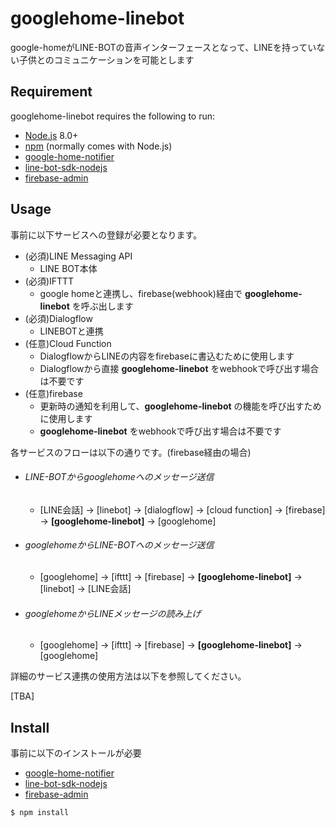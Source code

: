 googlehome-linebot
====

google-homeがLINE-BOTの音声インターフェースとなって、LINEを持っていない子供とのコミュニケーションを可能とします

## Requirement
googlehome-linebot requires the following to run:

  * [Node.js][node] 8.0+
  * [npm][npm] (normally comes with Node.js)
  * [google-home-notifier]
  * [line-bot-sdk-nodejs]
  * [firebase-admin]

## Usage

事前に以下サービスへの登録が必要となります。
- (必須)LINE Messaging API
  - LINE BOT本体
- (必須)IFTTT
  - google homeと連携し、firebase(webhook)経由で **googlehome-linebot** を呼ぶ出します
- (必須)Dialogflow
  - LINEBOTと連携
- (任意)Cloud Function
  - DialogflowからLINEの内容をfirebaseに書込むために使用します
  - Dialogflowから直接 **googlehome-linebot** をwebhookで呼び出す場合は不要です
- (任意)firebase
  - 更新時の通知を利用して、**googlehome-linebot** の機能を呼び出すために使用します
  - **googlehome-linebot** をwebhookで呼び出す場合は不要です

各サービスのフローは以下の通りです。(firebase経由の場合)
- ###### LINE-BOTからgooglehomeへのメッセージ送信
  - [LINE会話] -> [linebot] -> [dialogflow] -> [cloud function] -> [firebase] -> **[googlehome-linebot]** -> [googlehome]
- ###### googlehomeからLINE-BOTへのメッセージ送信
  - [googlehome] -> [ifttt] -> [firebase] -> **[googlehome-linebot]** -> [linebot] -> [LINE会話]
- ###### googlehomeからLINEメッセージの読み上げ
  - [googlehome] -> [ifttt] -> [firebase] -> **[googlehome-linebot]** -> [googlehome]

詳細のサービス連携の使用方法は以下を参照してください。

[TBA]

## Install
事前に以下のインストールが必要
* [google-home-notifier]
* [line-bot-sdk-nodejs]
* [firebase-admin]

```sh
$ npm install
```


[node]: https://nodejs.org/
[npm]: https://www.npmjs.com/
[google-home-notifier]: https://github.com/noelportugal/google-home-notifier
[line-bot-sdk-nodejs]: https://github.com/line/line-bot-sdk-nodejs
[firebase-admin]: https://github.com/firebase/firebase-admin-node

